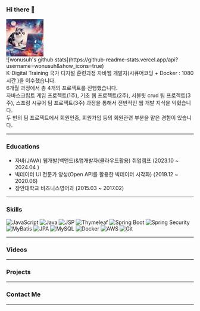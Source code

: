 ### Hi there 👋
<!--
**wonusuh/wonusuh** is a ✨ _special_ ✨ repository because its `README.md` (this file) appears on your GitHub profile.

Here are some ideas to get you started:

- 🔭 I’m currently working on ...
- 🌱 I’m currently learning ...
- 👯 I’m looking to collaborate on ...
- 🤔 I’m looking for help with ...
- 💬 Ask me about ...
- 📫 How to reach me: ...
- 😄 Pronouns: ...
- ⚡ Fun fact: ...
-->
<img align="center" src="https://github.com/wonusuh/wonusuh/blob/main/upload/profile.jpg?raw=true" width="100"/>
<br>
![wonusuh's github stats](https://github-readme-stats.vercel.app/api?username=wonusuh&show_icons=true)
<br>
K-Digital Training 국가 디지털 훈련과정 자바웹 개발자(시큐어코딩 + Docker  : 1080시간 )을 이수했습니다.<br>
6개월 과정에서 총 4개의 프로젝트를 진행했습니다.<br>
자바스크립트 게임 프로젝트(1주), 기초 웹 프로젝트(2주), 서블릿 crud 팀 프로젝트(3주), 스프링 시큐어 팀 프로젝트(3주) 과정을 통해서 전반적인 웹
개발 지식을 익혔습니다.<br>
두 번의 팀 프로젝트에서 회원인증, 회원가입 등의 회원관련 부분을 맡은 경험이 있습니다.<br>

--- 

### Educations

* 자바(JAVA) 웹개발(백앤드)&앱개발자(클라우드활용) 취업캠프 (2023.10 ~ 2024.04 )
* 빅데이터 UI 전문가 양성(Open API를 활용한 빅데이터 시각화) (2019.12 ~ 2020.06)
* 장안대학교 비즈니스영어과 (2015.03 ~ 2017.02)

---

### Skills

![JavaScript](https://img.shields.io/badge/-JavaScript-%23F7DF1C?style=for-the-badge&logo=javascript&logoColor=000000&labelColor=%23F7DF1C&color=%23FFCE5A)
![Java](https://img.shields.io/badge/-Java-007396?style=for-the-badge&logoColor=white&labelColor=007396)
![JSP](https://img.shields.io/badge/-JSP-007ACC?style=for-the-badge&logoColor=white&labelColor=007ACC)
![Thymeleaf](https://img.shields.io/badge/-Thymeleaf-005F0F?style=for-the-badge&logo=thymeleaf&logoColor=ffffff)
![Spring Boot](https://img.shields.io/badge/-Spring%20Boot-6DB33F?style=for-the-badge&logo=spring-boot&logoColor=ffffff)
![Spring Security](https://img.shields.io/badge/-Spring%20Security-6DB33F?style=for-the-badge&logo=spring-security&logoColor=ffffff)
![MyBatis](https://img.shields.io/badge/-MyBatis-ffb732?style=for-the-badge&logoColor=white&labelColor=ffb732)
![JPA](https://img.shields.io/badge/-JPA-8363A7?style=for-the-badge&logoColor=white&labelColor=8363A7)
![MySQL](https://img.shields.io/badge/-MySQL-4479A1?style=for-the-badge&logo=mysql&logoColor=ffffff)
![Docker](https://img.shields.io/badge/-Docker-2496ED?style=for-the-badge&logo=docker&logoColor=ffffff)
![AWS](https://img.shields.io/badge/-AWS-232F3E?style=for-the-badge&logo=amazon-aws&logoColor=ffffff)
![Git](https://img.shields.io/badge/-Git-F05032?style=for-the-badge&logo=git&logoColor=ffffff)

---

### Videos
<!--
<table>
    <tr>
      <td>
        <a href="https://youtu.be/QXYB2vH2ezU" title="프로젝트1">
          <img align="center" src="https://github.com/wonusuh/wonusuh/blob/main/upload/game_home_page.PNG?raw=true" width="300px"  alt="더조은게임즈"/>
        </a>
      </td>
      <td>
      <a href="https://youtu.be/Hp6pRU-TA-E" title="프로젝트2">
          <img align="center" src="https://github.com/wonusuh/wonusuh/blob/main/upload/movie_home_page.PNG?raw=true" width="300px"  alt="영화 프로젝트"/>
        </a>
      </td>
    </tr>
</table>-->

---

### Projects
<!--
1. [게임 구매 서비스](https://github.com/Tyrano1129/GameSaleProject/)
2. [게임 구매 서비스 배포링크](http://ec2-43-203-90-79.ap-northeast-2.compute.amazonaws.com:8081/)
3. [영화 예매 서비스](https://github.com/SJL0616/MovieProject/)
4. [카 렌트 서비스](https://github.com/wonusuh/Rentcar_MVC_2/)
5. [자바스크립트 게임](https://wonusuh.github.io/FlyingBird/)-->

---

### Contact Me
<ul>
<!--<li>010-xxxx-xxxx</li>
<li>xxxx@gmail.com</li>
<li><a href="깃허브.io" target="_blank">Profile</a></li>
<li><a target="_blank"
href="">Notion</a>
</li>-->
</ul>

---
